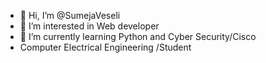 - 👋 Hi, I’m @SumejaVeseli
- 👀 I’m interested in Web developer
- 🌱 I’m currently learning Python and Cyber Security/Cisco
- Computer Electrical Engineering /Student


